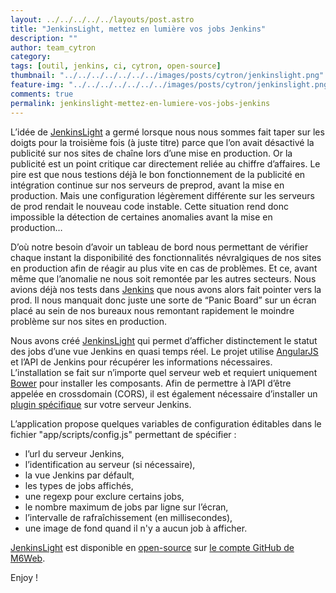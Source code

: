 ```yaml
---
layout: ../../../../../layouts/post.astro
title: "JenkinsLight, mettez en lumière vos jobs Jenkins"
description: ""
author: team_cytron
category:
tags: [outil, jenkins, ci, cytron, open-source]
thumbnail: "../../../../../../../images/posts/cytron/jenkinslight.png"
feature-img: "../../../../../../../images/posts/cytron/jenkinslight.png"
comments: true
permalink: jenkinslight-mettez-en-lumiere-vos-jobs-jenkins
---
```


L’idée de [JenkinsLight](https://github.com/BedrockStreaming/JenkinsLight) a germé lorsque nous nous sommes fait taper sur les doigts pour la troisième fois (à juste titre) parce que l’on avait désactivé la publicité sur nos sites de chaîne lors d’une mise en production. Or la publicité est un point critique car directement reliée au chiffre d’affaires. Le pire est que nous testions déjà le bon fonctionnement de la publicité en intégration continue sur nos serveurs de preprod, avant la mise en production. Mais une configuration légèrement différente sur les serveurs de prod rendait le nouveau code instable. Cette situation rend donc impossible la détection de certaines anomalies avant la mise en production…

D’où notre besoin d’avoir un tableau de bord nous permettant de vérifier chaque instant la disponibilité des fonctionnalités névralgiques de nos sites en production afin de réagir au plus vite en cas de problèmes. Et ce, avant même que l’anomalie ne nous soit remontée par les autres secteurs. Nous avions déjà nos tests dans [Jenkins](https://jenkins-ci.org/) que nous avons alors fait pointer vers la prod. Il nous manquait donc juste une sorte de “Panic Board” sur un écran placé au sein de nos bureaux nous remontant rapidement le moindre problème sur nos sites en production.

Nous avons créé [JenkinsLight](https://github.com/BedrockStreaming/JenkinsLight) qui permet d’afficher distinctement le statut des jobs d’une vue Jenkins en quasi temps réel. Le projet utilise [AngularJS](https://angularjs.org/) et l’API de Jenkins pour récupérer les informations nécessaires. L’installation se fait sur n’importe quel serveur web et requiert uniquement [Bower](https://bower.io/) pour installer les composants. Afin de permettre à l’API d’être appelée en crossdomain (CORS), il est également nécessaire d’installer un [plugin spécifique](https://github.com/jhinrichsen/cors-plugin) sur votre serveur Jenkins.

L’application propose quelques variables de configuration éditables dans le fichier "app/scripts/config.js" permettant de spécifier :

- l’url du serveur Jenkins,
- l’identification au serveur (si nécessaire),
- la vue Jenkins par défault,
- les types de jobs affichés,
- une regexp pour exclure certains jobs,
- le nombre maximum de jobs par ligne sur l’écran,
- l’intervalle de rafraîchissement (en millisecondes),
- une image de fond quand il n'y a aucun job à afficher.

[JenkinsLight](https://github.com/BedrockStreaming/JenkinsLight) est disponible en [open-source](https://tom.preston-werner.com/2011/11/22/open-source-everything.html) sur [le compte GitHub de M6Web](https://github.com/BedrockStreaming).

Enjoy !
